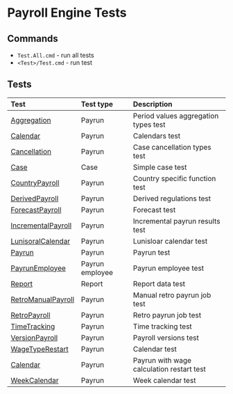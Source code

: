 # Payroll Engine Tests

## Commands
- `Test.All.cmd` - run all tests
- `<Test>/Test.cmd` - run test

## Tests
| Test | Test type | Description |
|:--|:--|:--|
|  [Aggregation](Aggregation.Test/) | Payrun | Period values aggregation types test |
|  [Calendar](Calendar.Test/) | Payrun | Calendars test |
|  [Cancellation](Cancellation.Test/) | Payrun | Case cancellation types test |
|  [Case](Case.Test/) | Case | Simple case test  |
|  [CountryPayroll](CountryPayroll.Test.Test/) | Payrun | Country specific function test |
|  [DerivedPayroll](DerivedPayroll.Test/) | Payrun | Derived regulations test |
|  [ForecastPayroll](ForecastPayroll.Test/) | Payrun | Forecast test  |
|  [IncrementalPayroll](IncrementalPayroll.Test/) | Payrun | Incremental payrun results test |
|  [LunisoralCalendar](LunisoralCalendar.Test/) | Payrun | Lunisloar calendar test |
|  [Payrun](Payrun.Test/) | Payrun | Payrun test  |
|  [PayrunEmployee](PayrunEmployee.Test/) | Payrun employee | Payrun employee test  |
|  [Report](Report.Test/) | Report | Report data test  |
|  [RetroManualPayroll](TestsRetroManualPayroll.Test/) | Payrun | Manual retro payrun job test |
|  [RetroPayroll](RetroPayroll.Test/) | Payrun | Retro payrun job test |
|  [TimeTracking](TimeTracking.Test/) | Payrun | Time tracking test  |
|  [VersionPayroll](VersionPayroll.Test/) | Payrun | Payroll versions test |
|  [WageTypeRestart](Calendar.Test/) | Payrun | Calendar test |
|  [Calendar](WageTypeRestart.Test/) | Payrun | Payrun with wage calculation restart test |
|  [WeekCalendar](WeekCalendar.Test/) | Payrun | Week calendar test |
